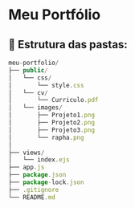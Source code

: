 # Meu Portfólio

## :file_folder: Estrutura das pastas:

```javascript
meu-portfolio/
├── public/
│   └── css/
│       └── style.css
│   └── cv/
│       └── Curriculo.pdf
│   └── images/
│       ├── Projeto1.png
│       ├── Projeto2.png
│       ├── Projeto3.png
│       └── rapha.png
│
├── views/
│   └── index.ejs
├── app.js
├── package.json
├── package-lock.json
├── .gitignore
└── README.md
```
